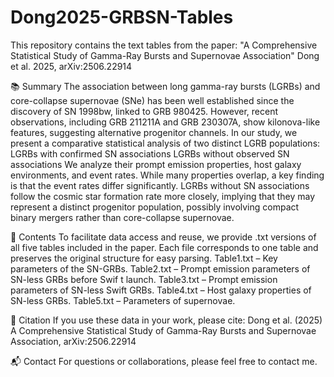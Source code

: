 # Dong2025-GRBSN-Tables
This repository contains the text tables from the paper:
"A Comprehensive Statistical Study of Gamma-Ray Bursts and Supernovae Association"
Dong et al. 2025, arXiv:2506.22914

📚 Summary
The association between long gamma-ray bursts (LGRBs) and core-collapse supernovae (SNe) has been well established since the discovery of SN 1998bw, linked to GRB 980425.
However, recent observations, including GRB 211211A and GRB 230307A, show kilonova-like features, suggesting alternative progenitor channels.
In our study, we present a comparative statistical analysis of two distinct LGRB populations:
LGRBs with confirmed SN associations
LGRBs without observed SN associations
We analyze their prompt emission properties, host galaxy environments, and event rates.
While many properties overlap, a key finding is that the event rates differ significantly.
LGRBs without SN associations follow the cosmic star formation rate more closely, implying that they may represent a distinct progenitor population, possibly involving compact binary mergers rather than core-collapse supernovae.

📂 Contents
To facilitate data access and reuse, we provide .txt versions of all five tables included in the paper. Each file corresponds to one table and preserves the original structure for easy parsing.
Table1.txt – Key parameters of the SN-GRBs.
Table2.txt – Prompt emission parameters of SN-less GRBs before Swif t launch.
Table3.txt – Prompt emission parameters of SN-less Swift GRBs.
Table4.txt – Host galaxy properties of SN-less GRBs.
Table5.txt – Parameters of supernovae.

📌 Citation
If you use these data in your work, please cite:
Dong et al. (2025)
A Comprehensive Statistical Study of Gamma-Ray Bursts and Supernovae Association, arXiv:2506.22914

📬 Contact
For questions or collaborations, please feel free to contact me.
